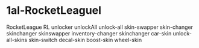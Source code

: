 # 1al-RocketLeaguel
RocketLeague RL unlocker unlockAll unlock-all skin-swapper skin-changer skinchanger skinswapper inventory-changer skinchanger car-skin unlock-all-skins skin-switch decal-skin boost-skin wheel-skin
